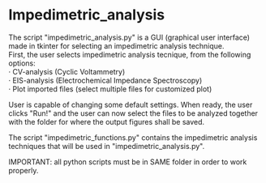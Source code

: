 # Impedimetric_analysis
The script "impedimetric_analysis.py" is a GUI (graphical user interface) made in tkinter for selecting an impedimetric analysis technique. <br>
First, the user selects impedimetric analysis tecnique, from the following options:<br>
· CV-analysis (Cyclic Voltammetry)<br>
· EIS-analysis (Electrochemical Impedance Spectroscopy)<br>
· Plot imported files (select multiple files for customized plot)<br>

User is capable of changing some default settings. When ready, the user clicks "Run!" and the user can now select the files to be analyzed together with the folder for where the output figures shall be saved.<br>

The script "impedimetric_functions.py" contains the impedimetric analysis techniques that will be used in "impedimetric_analysis.py".

IMPORTANT: all python scripts must be in SAME folder in order to work properly.
